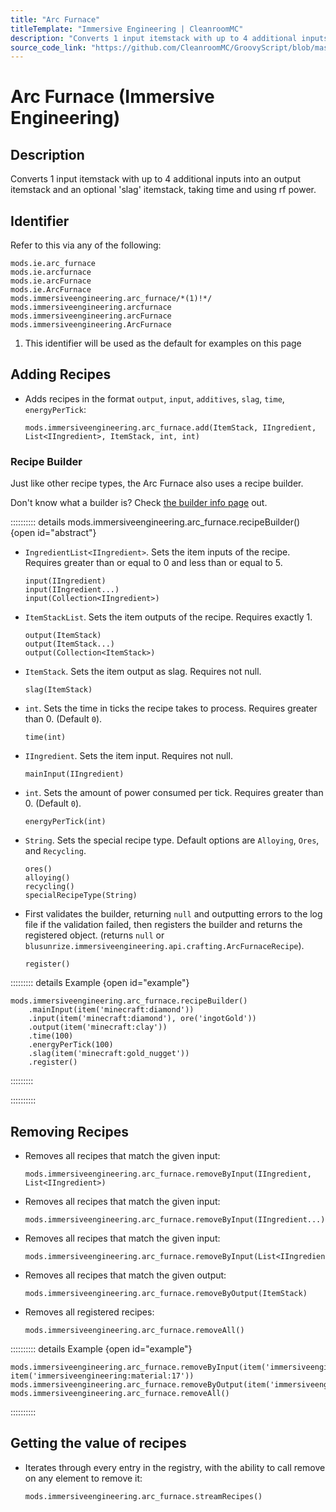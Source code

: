 ```yaml
---
title: "Arc Furnace"
titleTemplate: "Immersive Engineering | CleanroomMC"
description: "Converts 1 input itemstack with up to 4 additional inputs into an output itemstack and an optional 'slag' itemstack, taking time and using rf power."
source_code_link: "https://github.com/CleanroomMC/GroovyScript/blob/master/src/main/java/com/cleanroommc/groovyscript/compat/mods/immersiveengineering/ArcFurnace.java"
---
```


# Arc Furnace (Immersive Engineering)

## Description

Converts 1 input itemstack with up to 4 additional inputs into an output itemstack and an optional 'slag' itemstack, taking time and using rf power.

## Identifier

Refer to this via any of the following:

```groovy:no-line-numbers {5}
mods.ie.arc_furnace
mods.ie.arcfurnace
mods.ie.arcFurnace
mods.ie.ArcFurnace
mods.immersiveengineering.arc_furnace/*(1)!*/
mods.immersiveengineering.arcfurnace
mods.immersiveengineering.arcFurnace
mods.immersiveengineering.ArcFurnace
```

1. This identifier will be used as the default for examples on this page

## Adding Recipes

- Adds recipes in the format `output`, `input`, `additives`, `slag`, `time`, `energyPerTick`:

    ```groovy:no-line-numbers
    mods.immersiveengineering.arc_furnace.add(ItemStack, IIngredient, List<IIngredient>, ItemStack, int, int)
    ```


### Recipe Builder

Just like other recipe types, the Arc Furnace also uses a recipe builder.

Don't know what a builder is? Check [the builder info page](../../../groovy/builder.md) out.

:::::::::: details mods.immersiveengineering.arc_furnace.recipeBuilder() {open id="abstract"}
- `IngredientList<IIngredient>`. Sets the item inputs of the recipe. Requires greater than or equal to 0 and less than or equal to 5.

    ```groovy:no-line-numbers
    input(IIngredient)
    input(IIngredient...)
    input(Collection<IIngredient>)
    ```

- `ItemStackList`. Sets the item outputs of the recipe. Requires exactly 1.

    ```groovy:no-line-numbers
    output(ItemStack)
    output(ItemStack...)
    output(Collection<ItemStack>)
    ```

- `ItemStack`. Sets the item output as slag. Requires not null.

    ```groovy:no-line-numbers
    slag(ItemStack)
    ```

- `int`. Sets the time in ticks the recipe takes to process. Requires greater than 0. (Default `0`).

    ```groovy:no-line-numbers
    time(int)
    ```

- `IIngredient`. Sets the item input. Requires not null.

    ```groovy:no-line-numbers
    mainInput(IIngredient)
    ```

- `int`. Sets the amount of power consumed per tick. Requires greater than 0. (Default `0`).

    ```groovy:no-line-numbers
    energyPerTick(int)
    ```

- `String`. Sets the special recipe type. Default options are `Alloying`, `Ores`, and `Recycling`.

    ```groovy:no-line-numbers
    ores()
    alloying()
    recycling()
    specialRecipeType(String)
    ```

- First validates the builder, returning `null` and outputting errors to the log file if the validation failed, then registers the builder and returns the registered object. (returns `null` or `blusunrize.immersiveengineering.api.crafting.ArcFurnaceRecipe`).

    ```groovy:no-line-numbers
    register()
    ```

::::::::: details Example {open id="example"}
```groovy:no-line-numbers
mods.immersiveengineering.arc_furnace.recipeBuilder()
    .mainInput(item('minecraft:diamond'))
    .input(item('minecraft:diamond'), ore('ingotGold'))
    .output(item('minecraft:clay'))
    .time(100)
    .energyPerTick(100)
    .slag(item('minecraft:gold_nugget'))
    .register()
```

:::::::::

::::::::::

## Removing Recipes

- Removes all recipes that match the given input:

    ```groovy:no-line-numbers
    mods.immersiveengineering.arc_furnace.removeByInput(IIngredient, List<IIngredient>)
    ```

- Removes all recipes that match the given input:

    ```groovy:no-line-numbers
    mods.immersiveengineering.arc_furnace.removeByInput(IIngredient...)
    ```

- Removes all recipes that match the given input:

    ```groovy:no-line-numbers
    mods.immersiveengineering.arc_furnace.removeByInput(List<IIngredient>)
    ```

- Removes all recipes that match the given output:

    ```groovy:no-line-numbers
    mods.immersiveengineering.arc_furnace.removeByOutput(ItemStack)
    ```

- Removes all registered recipes:

    ```groovy:no-line-numbers
    mods.immersiveengineering.arc_furnace.removeAll()
    ```

:::::::::: details Example {open id="example"}
```groovy:no-line-numbers
mods.immersiveengineering.arc_furnace.removeByInput(item('immersiveengineering:metal:18'), item('immersiveengineering:material:17'))
mods.immersiveengineering.arc_furnace.removeByOutput(item('immersiveengineering:metal:7'))
mods.immersiveengineering.arc_furnace.removeAll()
```

::::::::::

## Getting the value of recipes

- Iterates through every entry in the registry, with the ability to call remove on any element to remove it:

    ```groovy:no-line-numbers
    mods.immersiveengineering.arc_furnace.streamRecipes()
    ```
